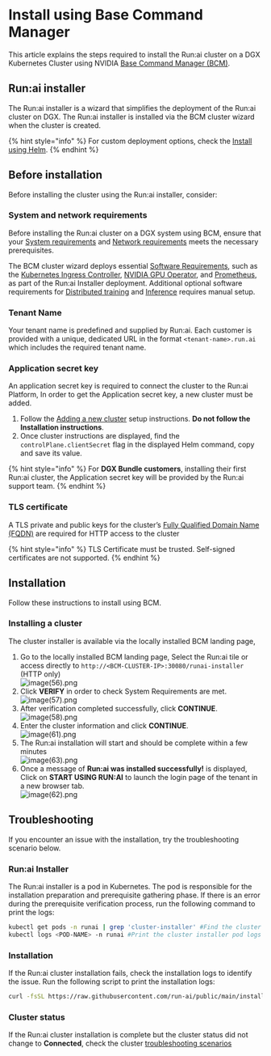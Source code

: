 # Install using Base Command Manager

This article explains the steps required to install the Run:ai cluster on a DGX Kubernetes Cluster using NVIDIA [Base Command Manager (BCM)](https://docs.nvidia.com/base-command-manager/index.html).

## Run:ai installer

The Run:ai installer is a wizard that simplifies the deployment of the Run:ai cluster on DGX. The Run:ai installer is installed via the BCM cluster wizard when the cluster is created.

{% hint style="info" %}
For custom deployment options, check the [Install using Helm](install-using-helm.md).
{% endhint %}

## Before installation

Before installing the cluster using the Run:ai installer, consider:

### System and network requirements

Before installing the Run:ai cluster on a DGX system using BCM, ensure that your [System requirements](system-requirements.md) and [Network requirements](network-requirements.md) meets the necessary prerequisites.

The BCM cluster wizard deploys essential [Software Requirements](system-requirements.md#software-requirements), such as the [Kubernetes Ingress Controller](system-requirements.md#kubernetes-ingress-controller), [NVIDIA GPU Operator](system-requirements.md#nvidia-gpu-operator), and [Prometheus](system-requirements.md#prometheus), as part of the Run:ai Installer deployment. Additional optional software requirements for [Distributed training](system-requirements.md#distributed-training) and [Inference](system-requirements.md#inference) requires manual setup.

### Tenant Name

Your tenant name is predefined and supplied by Run:ai. Each customer is provided with a unique, dedicated URL in the format `<tenant-name>.run.ai` which includes the required tenant name.

### Application secret key

An application secret key is required to connect the cluster to the Run:ai Platform, In order to get the Application secret key, a new cluster must be added.

1. Follow the [Adding a new cluster](install-using-helm.md) setup instructions. **Do not follow the Installation instructions**.
2. Once cluster instructions are displayed, find the `controlPlane.clientSecret` flag in the displayed Helm command, copy and save its value.

{% hint style="info" %}
For **DGX Bundle customers**, installing their first Run:ai cluster, the Application secret key will be provided by the Run:ai support team.
{% endhint %}

### TLS certificate

A TLS private and public keys for the cluster’s [Fully Qualified Domain Name (FQDN)](system-requirements.md#fully-qualified-domain-name-fqdn) are required for HTTP access to the cluster

{% hint style="info" %}
TLS Certificate must be trusted. Self-signed certificates are not supported.
{% endhint %}

## Installation

Follow these instructions to install using BCM.

### Installing a cluster

The cluster installer is available via the locally installed BCM landing page,

1. Go to the locally installed BCM landing page, Select the Run:ai tile or access directly to `http://<BCM-CLUSTER-IP>:30080/runai-installer` (HTTP only)\
   ![image(56).png](../../cluster-installation/img/bcm1.png)
2. Click **VERIFY** in order to check System Requirements are met.\
   ![image(57).png](../../cluster-installation/img/bcm2.png)
3. After verification completed successfully, click **CONTINUE**.\
   ![image(58).png](../../cluster-installation/img/bcm2.5.png)
4. Enter the cluster information and click **CONTINUE**.\
   ![image(61).png](../../cluster-installation/img/bcm3.png)
5. The Run:ai installation will start and should be complete within a few minutes\
   ![image(63).png](../../cluster-installation/img/bcm4.png)
6. Once a message of **Run:ai was installed successfully!** is displayed, Click on **START USING RUN:AI** to launch the login page of the tenant in a new browser tab.\
   ![image(62).png](../../cluster-installation/img/bcm5.png)

## Troubleshooting

If you encounter an issue with the installation, try the troubleshooting scenario below.

### Run:ai Installer

The Run:ai installer is a pod in Kubernetes. The pod is responsible for the installation preparation and prerequisite gathering phase. If there is an error during the prerequisite verification process, run the following command to print the logs:

```bash
kubectl get pods -n runai | grep 'cluster-installer' #Find the cluster installer pod's name
kubectl logs <POD-NAME> -n runai #Print the cluster installer pod logs
```

### Installation

If the Run:ai cluster installation fails, check the installation logs to identify the issue. Run the following script to print the installation logs:

```bash
curl -fsSL https://raw.githubusercontent.com/run-ai/public/main/installation/get-installation-logs.sh
```

### Cluster status

If the Run:ai cluster installation is complete but the cluster status did not change to **Connected**, check the cluster [troubleshooting scenarios](../../infrastructure-procedures/clusters.md#troubleshooting-scenarios)
